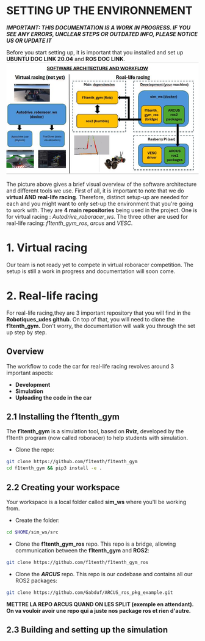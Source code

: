 
# SETTING UP THE ENVIRONNEMENT 

***IMPORTANT: THIS DOCUMENTATION IS A WORK IN PROGRESS. IF YOU SEE ANY ERRORS, UNCLEAR STEPS OR OUTDATED INFO, PLEASE NOTICE US OR UPDATE IT***

Before you start setting up, it is important that you installed and set up **UBUNTU DOC LINK 20.04** and **ROS DOC LINK**. 
![architecture overview](../ressources/architecture_overview.png)
 
The picture above gives a brief visual overview of the software architecture and different tools we use.
First of all, it is important to note that we do **virtual AND real-life racing**. Therefore, distinct setup-up are needed for each and you might want to only set-up the environment that you're going to work with.
They are **4 main repositories** being used in the project. One is for virtual racing : *Autodrive_roboracer_ws*. The three other are used for real-life racing: *f1tenth_gym_ros*, *arcus* and *VESC*.

# 1. Virtual racing
Our team is not ready yet to compete in virtual roboracer competition. The setup is still a work in progress and documentation will soon come.
# 2. Real-life racing
For real-life racing,they are 3 important repository that you will find in the **Robotiques_udes github**. On top of that, you will need to clone the **f1tenth_gym.** Don't worry, the documentation will walk you through the set up step by step.
## Overview 
The workflow to code the car for real-life racing revolves around 3 important aspects:
- **Development**
- **Simulation**
- **Uploading the code in the car**

## 2.1 Installing the f1tenth_gym
The **f1tenth_gym** is a simulation tool, based on **Rviz**, developed by the f1tenth program (now called roboracer) to help students with simulation.
- Clone the repo:
```bash
git clone https://github.com/f1tenth/f1tenth_gym
cd f1tenth_gym && pip3 install -e . 
```

## 2.2 Creating your workspace
Your workspace is a local folder called **sim_ws** where you'll be working from.
- Create the folder:
```bash
cd $HOME/sim_ws/src
```
- Clone the **f1tenth_gym_ros** repo. This repo is a bridge, allowing communication between the **f1tenth_gym** and **ROS2**:
```bash
git clone https://github.com/f1tenth/f1tenth_gym_ros
```
- Clone the ***ARCUS*** repo. This repo is our codebase and contains all our ROS2 packages:
```bash 
git clone https://github.com/Gabduf/ARCUS_ros_pkg_example.git
```
**METTRE LA REPO ARCUS QUAND ON LES SPLIT (exemple en attendant). On va vouloir avoir une repo qui a juste nos package ros et rien d'autre.**

## 2.3 Building and setting up the simulation
